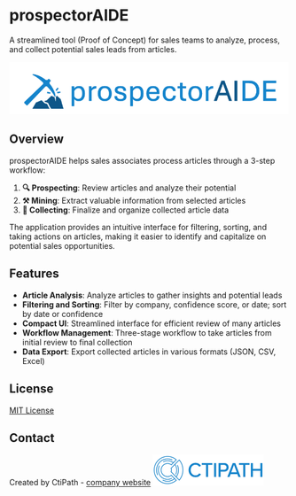 # prospectorAIDE

A streamlined tool (Proof of Concept) for sales teams to analyze, process, and collect potential sales leads from articles.

![prospectorAIDE Logo](assets/prospectorAIDE-logo.png)

## Overview

prospectorAIDE helps sales associates process articles through a 3-step workflow:

1. **🔍 Prospecting**: Review articles and analyze their potential
2. **⚒️ Mining**: Extract valuable information from selected articles
3. **💎 Collecting**: Finalize and organize collected article data

The application provides an intuitive interface for filtering, sorting, and taking actions on articles, making it easier to identify and capitalize on potential sales opportunities.

## Features

- **Article Analysis**: Analyze articles to gather insights and potential leads
- **Filtering and Sorting**: Filter by company, confidence score, or date; sort by date or confidence
- **Compact UI**: Streamlined interface for efficient review of many articles
- **Workflow Management**: Three-stage workflow to take articles from initial review to final collection
- **Data Export**: Export collected articles in various formats (JSON, CSV, Excel)

## License

[MIT License](LICENSE)

## Contact

Created by CtiPath - [company website](https://ctipath.com)
<img src="assets/CtiPath-logo.png" alt="CtiPath Logo" width="200"/>
